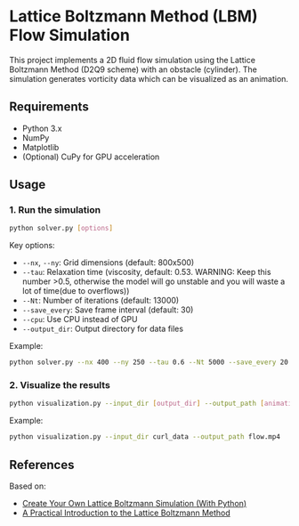 # Lattice Boltzmann Method (LBM) Flow Simulation

This project implements a 2D fluid flow simulation using the Lattice Boltzmann Method (D2Q9 scheme) with an obstacle (cylinder). The simulation generates vorticity data which can be visualized as an animation.

## Requirements
- Python 3.x
- NumPy
- Matplotlib
- (Optional) CuPy for GPU acceleration

## Usage

### 1. Run the simulation
```bash
python solver.py [options]
```

Key options:
- `--nx`, `--ny`: Grid dimensions (default: 800x500)
- `--tau`: Relaxation time (viscosity, default: 0.53. WARNING: Keep this number >0.5, otherwise the model will go unstable and you will waste a lot of time(due to overflows)) 
- `--Nt`: Number of iterations (default: 13000)
- `--save_every`: Save frame interval (default: 30)
- `--cpu`: Use CPU instead of GPU
- `--output_dir`: Output directory for data files

Example:
```bash
python solver.py --nx 400 --ny 250 --tau 0.6 --Nt 5000 --save_every 20
```

### 2. Visualize the results
```bash
python visualization.py --input_dir [output_dir] --output_path [animation.mp4]
```

Example:
```bash
python visualization.py --input_dir curl_data --output_path flow.mp4
```

## References
Based on:
- [Create Your Own Lattice Boltzmann Simulation (With Python)](https://medium.com/swlh/create-your-own-lattice-boltzmann-simulation-with-python-8759e8b53b1c)
- [A Practical Introduction to the Lattice Boltzmann Method](https://www.ndsu.edu/fileadmin/physics.ndsu.edu/Wagner/LBbook.pdf)
